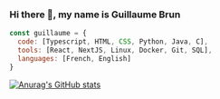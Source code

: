 ### Hi there 👋, my name is Guillaume Brun

```javascript
const guillaume = {
  code: [Typescript, HTML, CSS, Python, Java, C],
  tools: [React, NextJS, Linux, Docker, Git, SQL],
  languages: [French, English]
}
```

[![Anurag's GitHub stats](https://github-readme-stats.vercel.app/api?username=Cereal38&hide=stars&show_icons=true&include_all_commits=true&rank_icon=percentile)](https://github.com/anuraghazra/github-readme-stats)
